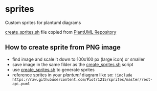 # sprites
Custom sprites for plantuml diagrams

[create_sprites.sh](create_sprites.sh) file copied from [PlantUML Repository](https://github.com/plantuml/plantuml)

## How to create sprite from PNG image

- find image and scale it down to 100x100 px (large icon) or smaller
- save image in the same filder as the [create_sprites.sh](create_sprites.sh) script
- use [create_sprites.sh](create_sprites.sh) to generate sprites
- reference sprites in your *plantuml* diagram like so:
`!include https://raw.githubusercontent.com/Piotr1215/sprites/master/rest-api.puml`
